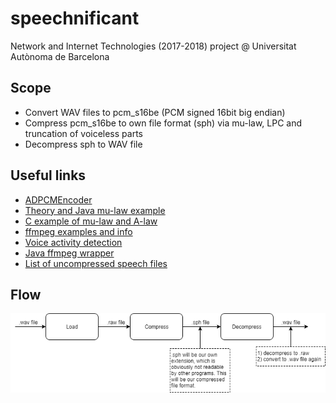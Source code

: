 # speechnificant
Network and Internet Technologies (2017-2018) project @ Universitat Autònoma de Barcelona

## Scope
* Convert WAV files to pcm_s16be (PCM signed 16bit big endian)
* Compress pcm_s16be to own file format (sph) via mu-law, LPC and truncation of voiceless parts
* Decompress sph to WAV file

## Useful links
* [ADPCMEncoder](https://github.com/sammarshallou/ouaudioapplets/blob/master/src/uk/ac/open/audio/adpcm/ADPCMEncoder.java#L68)
* [Theory and Java mu-law example](https://www.developer.com/java/other/article.php/3286861/Java-Sound-Compressing-Audio-with-mu-Law-Encoding.htm)
* [C example of mu-law and A-law](https://www.codeproject.com/Articles/14237/Using-the-G-standard)
* [ffmpeg examples and info](https://trac.ffmpeg.org/wiki/audio%20types)
* [Voice activity detection](https://dsp.stackexchange.com/questions/1522/simplest-way-of-detecting-where-audio-envelopes-start-and-stop)
* [Java ffmpeg wrapper](https://github.com/bramp/ffmpeg-cli-wrapper)
* [List of uncompressed speech files](http://www.voiptroubleshooter.com/open_speech/american.html)

## Flow
![alt text](https://github.com/mathiasvh/speechnificant/blob/master/SpeechnificantFlow.png "Strategy")
